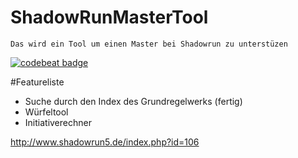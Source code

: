 # ShadowRunMasterTool
    Das wird ein Tool um einen Master bei Shadowrun zu unterstüzen
[![codebeat badge](https://codebeat.co/badges/3d07c62a-eb6a-4f0c-b1a9-9544f0bf625c)](https://codebeat.co/projects/github-com-salztorte-shadowrunmastertool)

#Featureliste
* Suche durch den Index des Grundregelwerks (fertig)
* Würfeltool
* Initiativerechner


http://www.shadowrun5.de/index.php?id=106
